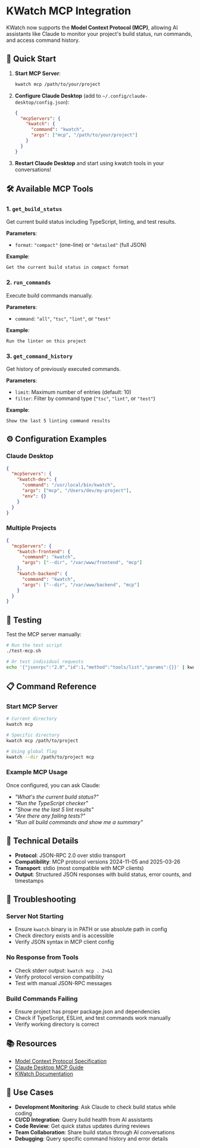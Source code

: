 # KWatch MCP Integration

KWatch now supports the **Model Context Protocol (MCP)**, allowing AI assistants like Claude to monitor your project's build status, run commands, and access command history.

## 🚀 Quick Start

1. **Start MCP Server**:
   ```bash
   kwatch mcp /path/to/your/project
   ```

2. **Configure Claude Desktop** (add to `~/.config/claude-desktop/config.json`):
   ```json
   {
     "mcpServers": {
       "kwatch": {
         "command": "kwatch",
         "args": ["mcp", "/path/to/your/project"]
       }
     }
   }
   ```

3. **Restart Claude Desktop** and start using kwatch tools in your conversations!

## 🛠️ Available MCP Tools

### 1. `get_build_status`
Get current build status including TypeScript, linting, and test results.

**Parameters**:
- `format`: `"compact"` (one-line) or `"detailed"` (full JSON)

**Example**:
```
Get the current build status in compact format
```

### 2. `run_commands`
Execute build commands manually.

**Parameters**:
- `command`: `"all"`, `"tsc"`, `"lint"`, or `"test"`

**Example**:
```
Run the linter on this project
```

### 3. `get_command_history`
Get history of previously executed commands.

**Parameters**:
- `limit`: Maximum number of entries (default: 10)
- `filter`: Filter by command type (`"tsc"`, `"lint"`, or `"test"`)

**Example**:
```
Show the last 5 linting command results
```

## ⚙️ Configuration Examples

### Claude Desktop
```json
{
  "mcpServers": {
    "kwatch-dev": {
      "command": "/usr/local/bin/kwatch",
      "args": ["mcp", "/Users/dev/my-project"],
      "env": {}
    }
  }
}
```

### Multiple Projects
```json
{
  "mcpServers": {
    "kwatch-frontend": {
      "command": "kwatch",
      "args": ["--dir", "/var/www/frontend", "mcp"]
    },
    "kwatch-backend": {
      "command": "kwatch", 
      "args": ["--dir", "/var/www/backend", "mcp"]
    }
  }
}
```

## 🧪 Testing

Test the MCP server manually:

```bash
# Run the test script
./test-mcp.sh

# Or test individual requests
echo '{"jsonrpc":"2.0","id":1,"method":"tools/list","params":{}}' | kwatch mcp .
```

## 📋 Command Reference

### Start MCP Server
```bash
# Current directory
kwatch mcp

# Specific directory
kwatch mcp /path/to/project

# Using global flag
kwatch --dir /path/to/project mcp
```

### Example MCP Usage
Once configured, you can ask Claude:

- *"What's the current build status?"*
- *"Run the TypeScript checker"*
- *"Show me the last 5 lint results"* 
- *"Are there any failing tests?"*
- *"Run all build commands and show me a summary"*

## 🔧 Technical Details

- **Protocol**: JSON-RPC 2.0 over stdio transport
- **Compatibility**: MCP protocol versions 2024-11-05 and 2025-03-26
- **Transport**: stdio (most compatible with MCP clients)
- **Output**: Structured JSON responses with build status, error counts, and timestamps

## 🐛 Troubleshooting

### Server Not Starting
- Ensure `kwatch` binary is in PATH or use absolute path in config
- Check directory exists and is accessible
- Verify JSON syntax in MCP client config

### No Response from Tools
- Check stderr output: `kwatch mcp . 2>&1`
- Verify protocol version compatibility
- Test with manual JSON-RPC messages

### Build Commands Failing
- Ensure project has proper package.json and dependencies
- Check if TypeScript, ESLint, and test commands work manually
- Verify working directory is correct

## 📚 Resources

- [Model Context Protocol Specification](https://modelcontextprotocol.io)
- [Claude Desktop MCP Guide](https://claude.ai/docs/mcp)
- [KWatch Documentation](./README.md)

## 🎯 Use Cases

- **Development Monitoring**: Ask Claude to check build status while coding
- **CI/CD Integration**: Query build health from AI assistants
- **Code Review**: Get quick status updates during reviews
- **Team Collaboration**: Share build status through AI conversations
- **Debugging**: Query specific command history and error details